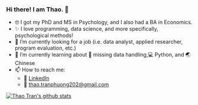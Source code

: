 ### Hi there! I am Thao. 👋

- :nerd_face: I got my PhD and MS in Psychology, and I also had a BA in Economics. 
- :sparkles: I love programming, data science, and more specifically, psychological methods!
- :tada: I’m currently looking for a job (i.e. data analyst, applied researcher, program evaluation, etc.)
- 🌱 I’m currently learning about :open_file_folder: missing data handling,:computer: Python, and :earth_asia: Chinese
- 📫 How to reach me: 
  - :office: [LinkedIn](https://www.linkedin.com/in/thaotrann/)
  - 📧 thao.tranphuong202@gmail.com


[![Thao Tran's github stats](https://github-readme-stats.vercel.app/api?username=ttrann202&count_private=true&show_icons=true&theme=radical&hide_rank=false)](https://github.com/anuraghazra/github-readme-stats)
